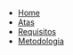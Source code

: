 <!-- docs/_sidebar.md -->
* [Home](../_docs/home.md)
* [Atas](../_docs/atas/listareunioes.md)
* [Requisitos](../_docs/requisitos/listarequisitos.md)
* [Metodologia](../docs/metodologia/metodologia.md)